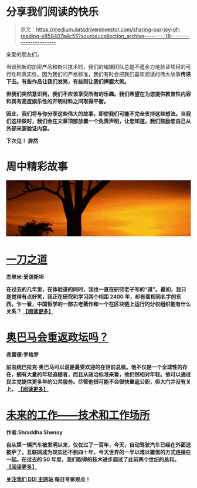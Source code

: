 # 分享我们阅读的快乐

> 原文：<https://medium.datadriveninvestor.com/sharing-our-joy-of-reading-e858407a4c55?source=collection_archive---------18----------------------->

亲爱的朋友们，

当谈到新的加密产品和新兴技术时，我们的编辑团队总是不遗余力地验证项目的可行性和真实性。因为我们的严格标准，我们有时会把我们喜欢阅读的伟大故事[](https://www.youtube.com/watch?v=yEr00RU4zs8)**传递下去。有些作品让我们发笑，有些则让我们捧腹大笑。**

**但我们突然意识到，我们不应该享受所有的乐趣。我们希望在为您提供教育性内容和具有高度娱乐性的开明材料之间取得平衡。**

**因此，我们将与你分享这些伟大的故事，即使我们可能不完全支持这些想法。当我们这样做时，我们会在文章顶部放置一个免责声明，让您知道。我们鼓励您自己从外部来源验证内容。**

**下次见！
屏然**

# **周中精彩故事**

**![](img/7be3300f85e6da077b7a1922a5306576.png)**

#  **[一刀之道](https://medium.com/datadriveninvestor/the-tao-of-a-dao-7df5b14ebef)**

**杰里米·爱泼斯坦**

**在过去的几年里，在体验道的同时，我也一直在研究老子写的“道”。最初，我只是觉得有点好笑，我正在研究和学习两个相距 2400 年，却有着相同名字的东西。乍一看，中国哲学的一部古老著作和一个在区块链上运行的分权组织能有什么关系？ [**【阅读更多】**](https://medium.com/datadriveninvestor/the-tao-of-a-dao-7df5b14ebef)**

# **[奥巴马会重返政坛吗？](https://www.datadriveninvestor.com/2019/07/24/will-obama-return-to-politics/)**

**弗雷德·罗梅罗**

**前总统巴拉克·奥巴马可以说是最受欢迎的在世前总统。他不仅是一个全球性的存在，拥有大量的年轻追随者，而且从政治标准来看，他仍然相对年轻。他可以通过民主党提供更多年的公共服务。尽管他很可能不会很快重返公职，但大门并没有关上。 [**【阅读更多】**](https://www.datadriveninvestor.com/2019/07/24/will-obama-return-to-politics/)**

# **[未来的工作——技术和工作场所](https://medium.com/datadriveninvestor/until-about-11-000-years-ago-we-lived-our-lives-as-hunter-gatherers-which-is-when-the-first-2f0ffe0df35)**

**作者:Shraddha Shenoy**

**自从第一辆汽车被发明以来，仅仅过了一百年，今天，自动驾驶汽车已经在外面送披萨了。互联网成为现实还不到四十年，今天世界的一半以难以置信的方式连接在一起。在过去的 50 年里，我们取得的技术进步超过了此前两个世纪的总和。 [**【阅读更多】**](https://medium.com/datadriveninvestor/until-about-11-000-years-ago-we-lived-our-lives-as-hunter-gatherers-which-is-when-the-first-2f0ffe0df35)**

**[**关注我们 DDI 主网站**](https://www.datadriveninvestor.com/) 每日专家观点！​**